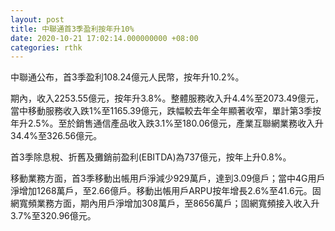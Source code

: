 ```yaml
---
layout: post
title: 中聯通首3季盈利按年升10%
date: 2020-10-21 17:02:14.000000000 +08:00
categories: rthk
---
```


中聯通公布，首3季盈利108.24億元人民幣，按年升10.2%。

期內，收入2253.55億元，按年升3.8%。整體服務收入升4.4%至2073.49億元，當中移動服務收入跌1%至1165.39億元，跌幅較去年全年顯著收窄，單計第3季按年升2.5%。至於銷售通信產品收入跌3.1%至180.06億元，產業互聯網業務收入升34.4%至326.56億元。

首3季除息稅、折舊及攤銷前盈利(EBITDA)為737億元，按年上升0.8%。

移動業務方面，首3季移動出帳用戶淨減少929萬戶，達到3.09億戶；當中4G用戶淨增加1268萬戶，至2.66億戶。移動出帳用戶ARPU按年增長2.6%至41.6元。固網寬頻業務方面，期內用戶淨增加308萬戶，至8656萬戶；固網寬頻接入收入升3.7%至320.96億元。
